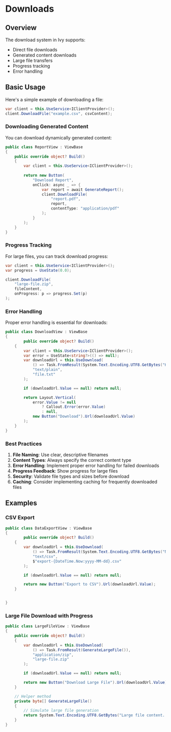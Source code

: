 # Downloads

<Ingress Text="Enable seamless file downloads for reports, documents, and user content." />

## Overview

The download system in Ivy supports:

- Direct file downloads
- Generated content downloads
- Large file transfers
- Progress tracking
- Error handling

## Basic Usage

Here's a simple example of downloading a file:

```csharp
var client = this.UseService<IClientProvider>();
client.DownloadFile("example.csv", csvContent);
```

### Downloading Generated Content

You can download dynamically generated content:

```csharp
public class ReportView : ViewBase
{
    public override object? Build()
    {
        var client = this.UseService<IClientProvider>();
        
        return new Button(
            "Download Report",
            onClick: async _ => {
                var report = await GenerateReport();
                client.DownloadFile(
                    "report.pdf",
                    report,
                    contentType: "application/pdf"
                );
            }
        );
    }
}
```

### Progress Tracking

For large files, you can track download progress:

```csharp
var client = this.UseService<IClientProvider>();
var progress = UseState(0.0);

client.DownloadFile(
    "large-file.zip",
    fileContent,
    onProgress: p => progress.Set(p)
);
```

### Error Handling

Proper error handling is essential for downloads:

```csharp demo-below 
public class DownloadView : ViewBase
{
        public override object? Build()
    {
        var client = this.UseService<IClientProvider>();
        var error = UseState<string?>(() => null);
        var downloadUrl = this.UseDownload(
            () => Task.FromResult(System.Text.Encoding.UTF8.GetBytes("Hello World")),
            "text/plain",
            "file.txt"
        );

        if (downloadUrl.Value == null) return null;

        return Layout.Vertical(
            error.Value != null
                ? Callout.Error(error.Value)
                : null,
            new Button("Download").Url(downloadUrl.Value)
        );
    }
}
```

### Best Practices

1. **File Naming**: Use clear, descriptive filenames
2. **Content Types**: Always specify the correct content type
3. **Error Handling**: Implement proper error handling for failed downloads
4. **Progress Feedback**: Show progress for large files
5. **Security**: Validate file types and sizes before download
6. **Caching**: Consider implementing caching for frequently downloaded files

<WidgetDocs Type="Ivy.Hooks.UseDownloadExtensions" ExtensionTypes="" SourceUrl="https://github.com/Ivy-Interactive/Ivy-Framework/blob/main/Ivy/Hooks/UseDownload.cs"/>

## Examples

### CSV Export

```csharp demo-below 
public class DataExportView : ViewBase
{
        public override object? Build()
    {
        var downloadUrl = this.UseDownload(
            () => Task.FromResult(System.Text.Encoding.UTF8.GetBytes("Name,Email,Age\nJohn,john@example.com,30\nJane,jane@example.com,25")),
            "text/csv",
            $"export-{DateTime.Now:yyyy-MM-dd}.csv"
        );

        if (downloadUrl.Value == null) return null;

        return new Button("Export to CSV").Url(downloadUrl.Value);
    }


}
```

### Large File Download with Progress

```csharp demo-below 
public class LargeFileView : ViewBase
{
    public override object? Build()
    {
        var downloadUrl = this.UseDownload(
            () => Task.FromResult(GenerateLargeFile()),
            "application/zip",
            "large-file.zip"
        );

        if (downloadUrl.Value == null) return null;

        return new Button("Download Large File").Url(downloadUrl.Value);
    }

    // Helper method
    private byte[] GenerateLargeFile()
    {
        // Simulate large file generation
        return System.Text.Encoding.UTF8.GetBytes("Large file content...");
    }
}
```
